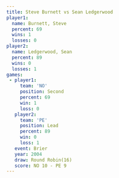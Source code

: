 ```yaml
---
title: Steve Burnett vs Sean Ledgerwood
player1:                
  name: Burnett, Steve  
  percent: 69           
  wins: 1               
  losses: 0             
player2:                
  name: Ledgerwood, Sean
  percent: 89           
  wins: 0               
  losses: 1             
games:
 - player1:          
     team: 'NO'      
     position: Second
     percent: 69     
     win: 1          
     loss: 0         
   player2:        
     team: 'PE'    
     position: Lead
     percent: 89   
     win: 0        
     loss: 1       
   event: Brier         
   year: 2004           
   draw: Round Robin(16)
   score: NO 10 - PE 9  
---
```

